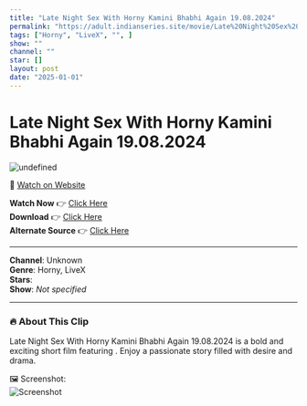 ```yaml
---
title: "Late Night Sex With Horny Kamini Bhabhi Again 19.08.2024"
permalink: "https://adult.indianseries.site/movie/Late%20Night%20Sex%20With%20Horny%20Kamini%20Bhabhi%20Again%2019.08.2024"
tags: ["Horny", "LiveX", "", ]
show: ""
channel: ""
star: []
layout: post
date: "2025-01-01"
---
```


# Late Night Sex With Horny Kamini Bhabhi Again 19.08.2024

![undefined](https://desisins.com/wp-content/uploads/2024/08/Gagged-BJ-Kamini-Bhabhi-DesiSins.com_.jpg)

🔗 [Watch on Website](https://adult.indianseries.site/movie/Late%20Night%20Sex%20With%20Horny%20Kamini%20Bhabhi%20Again%2019.08.2024)

**Watch Now** 👉 [Click Here](https://adult.indianseries.site/movie/Late%20Night%20Sex%20With%20Horny%20Kamini%20Bhabhi%20Again%2019.08.2024)  
**Download** 👉 [Click Here](https://adult.indianseries.site/movie/Late%20Night%20Sex%20With%20Horny%20Kamini%20Bhabhi%20Again%2019.08.2024)  
**Alternate Source** 👉 [Click Here](https://adult.indianseries.site/movie/Late%20Night%20Sex%20With%20Horny%20Kamini%20Bhabhi%20Again%2019.08.2024)

---

**Channel**: Unknown  
**Genre**: Horny, LiveX  
**Stars**:   
**Show**: *Not specified*

---

### 🔥 About This Clip

Late Night Sex With Horny Kamini Bhabhi Again 19.08.2024 is a bold and exciting short film featuring . Enjoy a passionate story filled with desire and drama.
 
🖼️ Screenshot:  
![Screenshot](https://desisins.com/wp-content/uploads/2024/08/Gagged-BJ-Kamini-Bhabhi-DesiSins.com_.jpg)
